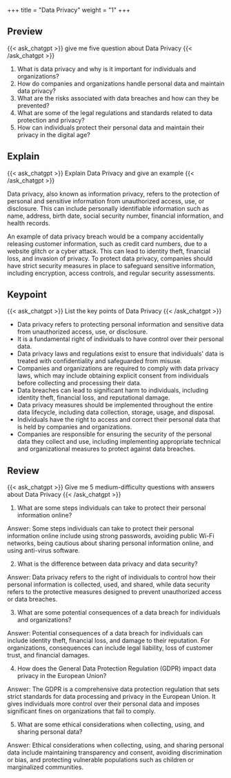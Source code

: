 +++
title = "Data Privacy"
weight = "1"
+++
## Preview
{{< ask_chatgpt >}}
give me five question about Data Privacy
{{< /ask_chatgpt >}}

1. What is data privacy and why is it important for individuals and organizations?
2. How do companies and organizations handle personal data and maintain data privacy?
3. What are the risks associated with data breaches and how can they be prevented?
4. What are some of the legal regulations and standards related to data protection and privacy?
5. How can individuals protect their personal data and maintain their privacy in the digital age?   

## Explain
{{< ask_chatgpt >}}
Explain Data Privacy and give an example
{{< /ask_chatgpt >}}

Data privacy, also known as information privacy, refers to the protection of personal and sensitive information from unauthorized access, use, or disclosure. This can include personally identifiable information such as name, address, birth date, social security number, financial information, and health records.

An example of data privacy breach would be a company accidentally releasing customer information, such as credit card numbers, due to a website glitch or a cyber attack. This can lead to identity theft, financial loss, and invasion of privacy. To protect data privacy, companies should have strict security measures in place to safeguard sensitive information, including encryption, access controls, and regular security assessments.   

## Keypoint
{{< ask_chatgpt >}}
List the key points of Data Privacy
{{< /ask_chatgpt >}}

- Data privacy refers to protecting personal information and sensitive data from unauthorized access, use, or disclosure.
- It is a fundamental right of individuals to have control over their personal data.
- Data privacy laws and regulations exist to ensure that individuals' data is treated with confidentiality and safeguarded from misuse.
- Companies and organizations are required to comply with data privacy laws, which may include obtaining explicit consent from individuals before collecting and processing their data.
- Data breaches can lead to significant harm to individuals, including identity theft, financial loss, and reputational damage.
- Data privacy measures should be implemented throughout the entire data lifecycle, including data collection, storage, usage, and disposal.
- Individuals have the right to access and correct their personal data that is held by companies and organizations.
- Companies are responsible for ensuring the security of the personal data they collect and use, including implementing appropriate technical and organizational measures to protect against data breaches.   

## Review
{{< ask_chatgpt >}}
Give me 5 medium-difficulty questions with answers about Data Privacy
{{< /ask_chatgpt >}}

1. What are some steps individuals can take to protect their personal information online? 

Answer: Some steps individuals can take to protect their personal information online include using strong passwords, avoiding public Wi-Fi networks, being cautious about sharing personal information online, and using anti-virus software.

2. What is the difference between data privacy and data security? 

Answer: Data privacy refers to the right of individuals to control how their personal information is collected, used, and shared, while data security refers to the protective measures designed to prevent unauthorized access or data breaches.

3. What are some potential consequences of a data breach for individuals and organizations? 

Answer: Potential consequences of a data breach for individuals can include identity theft, financial loss, and damage to their reputation. For organizations, consequences can include legal liability, loss of customer trust, and financial damages.

4. How does the General Data Protection Regulation (GDPR) impact data privacy in the European Union? 

Answer: The GDPR is a comprehensive data protection regulation that sets strict standards for data processing and privacy in the European Union. It gives individuals more control over their personal data and imposes significant fines on organizations that fail to comply.

5. What are some ethical considerations when collecting, using, and sharing personal data? 

Answer: Ethical considerations when collecting, using, and sharing personal data include maintaining transparency and consent, avoiding discrimination or bias, and protecting vulnerable populations such as children or marginalized communities.   

